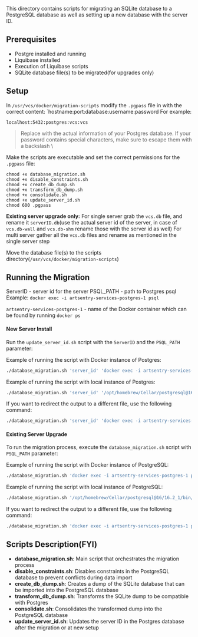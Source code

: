 
This directory contains scripts for migrating an SQLite database to a PostgreSQL database as well as setting up a new database with the server ID.

## Prerequisites

- Postgre installed and running
- Liquibase installed
- Execution of Liquibase scripts
- SQLite database file(s) to be migrated(for upgrades only)

## Setup

In `/usr/vcs/docker/migration-scripts` modify the `.pgpass` file in with the correct content: `hostname:port:database:username:password
For example:
```
localhost:5432:postgres:vcs:vcs
```

   >Replace with the actual information of your Postgres database. If your password contains special characters, make sure to escape them with a backslash \\

Make the scripts are executable and set the correct permissions for the `.pgpass` file:
```
chmod +x database_migration.sh
chmod +x disable_constraints.sh
chmod +x create_db_dump.sh
chmod +x transform_db_dump.sh
chmod +x consolidate.sh
chmod +x update_server_id.sh
chmod 600 .pgpass
```

**Existing server upgrade only:**
For single server grab the `vcs.db` file, and rename it `serverID.db`(use the actual server id of the server, in case of `vcs.db-wall` and `vcs.db-shm` rename those with the server id as well)
For multi server gather all the `vcs.db` files and rename as mentioned in the single server step

Move the database file(s) to the scripts directory(`/usr/vcs/docker/migration-scripts`)

## Running the Migration

ServerID - server id for the server
PSQL_PATH - path to Postgres psql
Example: `docker exec -i artsentry-services-postgres-1 psql`

`artsentry-services-postgres-1` - name of the Docker container which can be found by running `docker ps`

#### New Server Install

Run the `update_server_id.sh` script with the `ServerID` and the `PSQL_PATH` parameter:

Example of running the script with Docker instance of Postgres:

```bash
./database_migration.sh 'server_id' 'docker exec -i artsentry-services-postgres-1 psql'
```

Example of running the script with local instance of Postgres:

```bash
./database_migration.sh 'server_id' '/opt/homebrew/Cellar/postgresql@16/16.2_1/bin/psql'
```

If you want to redirect the output to a different file, use the following command:

```bash
./database_migration.sh 'server_id' 'docker exec -i artsentry-services-postgres-1 psql' > migration.log
```

#### Existing Server Upgrade

To run the migration process, execute the `database_migration.sh` script with `PSQL_PATH` parameter:

Example of running the script with Docker instance of PostgreSQL:

```bash
./database_migration.sh 'docker exec -i artsentry-services-postgres-1 psql'
```

Example of running the script with local instance of PostgreSQL:

```bash
./database_migration.sh '/opt/homebrew/Cellar/postgresql@16/16.2_1/bin/psql'
```

If you want to redirect the output to a different file, use the following command:

```bash
./database_migration.sh 'docker exec -i artsentry-services-postgres-1 psql' > migration.log
```

## Scripts Description(FYI)

- **database_migration.sh**: Main script that orchestrates the migration process
- **disable_constraints.sh**: Disables constraints in the PostgreSQL database to prevent conflicts during data import
- **create_db_dump.sh**: Creates a dump of the SQLite database that can be imported into the PostgreSQL database
- **transform_db_dump.sh**: Transforms the SQLite dump to be compatible with Postgres
- **consolidate.sh**: Consolidates the transformed dump into the PostgreSQL database
- **update_server_id.sh**: Updates the server ID in the Postgres database after the migration or at new setup
